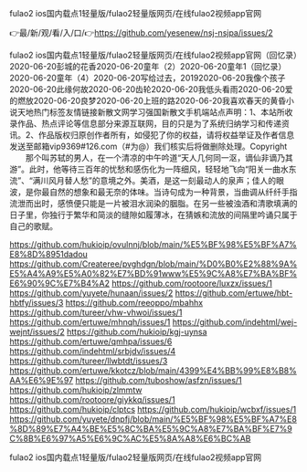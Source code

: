 fulao2 ios国内载点1轻量版/fulao2轻量版网页/在线fulao2视频app官网

👉最/新/观/看/入/口/👉https://github.com/yesenew/nsj-nsjpa/issues/2

fulao2 ios国内载点1轻量版/fulao2轻量版网页/在线fulao2视频app官网（回忆录）2020-06-20彭城的花香2020-06-20童年（2）2020-06-20童年1（回忆录）2020-06-20童年（4）2020-06-20写给过去，20192020-06-20我像个孩子2020-06-20此缘何故2020-06-20齿轮2020-06-20我低头看雨2020-06-20爱的燃放2020-06-20良梦2020-06-20上班的路2020-06-20我喜欢春天的黄昏小说天地热门标签友情链接新散文网学习强国新散文手机端站点声明：1、本站所收录作品、热点评论等信息部分来源互联网，目的只是为了系统归纳学习和传递资讯。2、作品版权归原创作者所有，如侵犯了你的权益，请将权益举证及作者信息发送至邮箱vip9369#126.com（#为@）我们核实后将做删除处理。Copyright
　　那个叫苏轼的男人，在一个清凉的中午吟道“天人几何同一沤，谪仙非谪乃其游”。此时，他等待三百年的忧愁和感伤化为一阵细风，轻轻地飞向“阳关一曲水东流”、“满川风月替人愁”的意境之外。美酒，是这一刻最动人的泉声；佳人的眼波，是你最自然的想象和最无奈的体味。当诗句成为一种背景，当曲调从纤纤手指流泄而出时，感愤便只能是一片被泪水润染的胭脂。在另一些被浊酒和清歌填满的日子里，你独行于繁华和简淡的缝隙如履薄冰，在猜嫉和流放的间隔里吟诵只属于自己的歌赋。


https://github.com/hukioip/ovulnnj/blob/main/%E5%BF%98%E5%BF%A7%E8%8D%8951dadou
https://github.com/Createree/pvghdgn/blob/main/%D0%B0%E2%88%9A%E5%A4%A9%E5%A0%82%E7%BD%91www%E5%9C%A8%E7%BA%BF%E6%90%9C%E7%B4%A2
https://github.com/rootoore/luxzx/issues/1
https://github.com/yuyete/hunaan/issues/2
https://github.com/ertuwe/hbt-hbtfy/issues/3
https://github.com/reeoppo/mbahhx
https://github.com/tureer/vhw-vhwoi/issues/1
https://github.com/ertuwe/mhnqh/issues/1
https://github.com/indehtml/wej-wejnt/issues/2
https://github.com/hukioip/kgj-uynsa
https://github.com/ertuwe/qmhpa/issues/6
https://github.com/indehtml/srbjdv/issues/4
https://github.com/tureer/llwbtdt/issues/3
https://github.com/ertuwe/kkotcz/blob/main/4399%E4%BB%99%E8%B8%AA%E6%9E%97
https://github.com/tuboshow/asfzn/issues/1
https://github.com/hukioip/zlmmtw
https://github.com/rootoore/giykkq/issues/1
https://github.com/hukioip/clptcs
https://github.com/hukioip/wcbxf/issues/1
https://github.com/yuyete/dnpfj/blob/main/%E5%BF%98%E5%BF%A7%E8%8D%89%E7%A4%BE%E5%8C%BA%E5%9C%A8%E7%BA%BF%E7%9C%8B%E6%97%A5%E6%9C%AC%E5%8A%A8%E6%BC%AB

fulao2 ios国内载点1轻量版/fulao2轻量版网页/在线fulao2视频app官网
